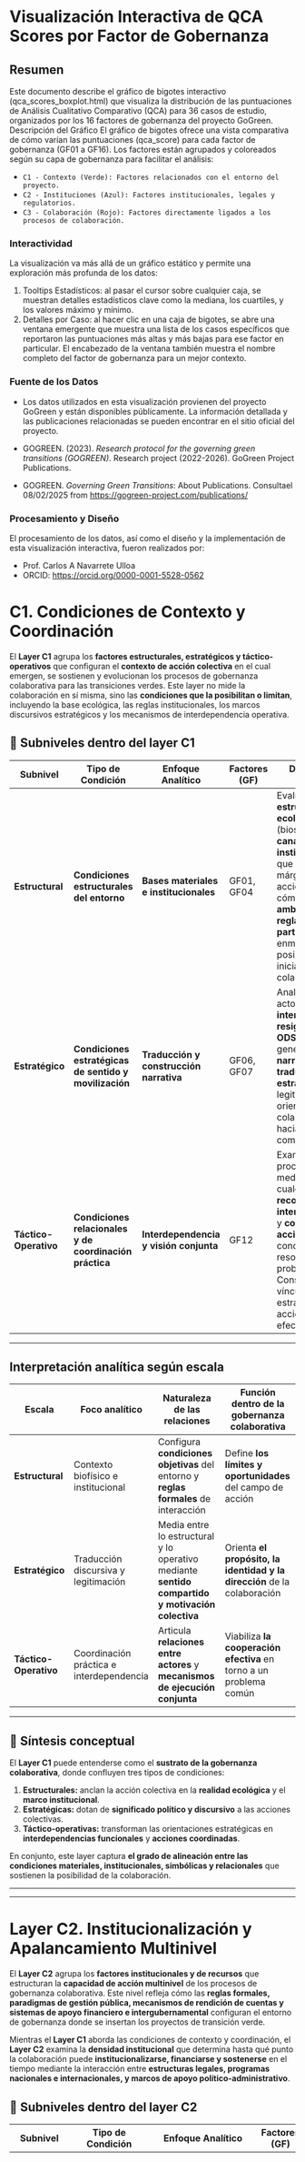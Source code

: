 # **Visualización Interactiva de QCA Scores por Factor de Gobernanza**

## Resumen
Este documento describe el gráfico de bigotes interactivo (qca_scores_boxplot.html) que visualiza la distribución de las puntuaciones de Análisis Cualitativo Comparativo (QCA) para 36 casos de estudio, organizados por los 16 factores de gobernanza del proyecto GoGreen.
Descripción del Gráfico
El gráfico de bigotes ofrece una vista comparativa de cómo varían las puntuaciones (qca_score) para cada factor de gobernanza (GF01 a GF16). Los factores están agrupados y coloreados según su capa de gobernanza para facilitar el análisis:

- `C1 - Contexto (Verde): Factores relacionados con el entorno del proyecto.`
- `C2 - Instituciones (Azul): Factores institucionales, legales y regulatorios.`
- `C3 - Colaboración (Rojo): Factores directamente ligados a los procesos de colaboración.`

### Interactividad
La visualización va más allá de un gráfico estático y permite una exploración más profunda de los datos:
1.	Tooltips Estadísticos: al pasar el cursor sobre cualquier caja, se muestran detalles estadísticos clave como la mediana, los cuartiles, y los valores máximo y mínimo.
2.	Detalles por Caso: al hacer clic en una caja de bigotes, se abre una ventana emergente que muestra una lista de los casos específicos que reportaron las puntuaciones más altas y más bajas para ese factor en particular. El encabezado de la ventana también muestra el nombre completo del factor de gobernanza para un mejor contexto.
### Fuente de los Datos
- Los datos utilizados en esta visualización provienen del proyecto GoGreen y están disponibles públicamente. La información detallada y las publicaciones relacionadas se pueden encontrar en el sitio oficial del proyecto.

- GOGREEN. (2023). *Research protocol for the governing green transitions (GOGREEN)*. Research project (2022-2026). 
GoGreen Project Publications.
- GOGREEN. *Governing Green Transitions*: About Publications. Consultael 08/02/2025 from https://gogreen-project.com/publications/

### Procesamiento y Diseño
El procesamiento de los datos, así como el diseño y la implementación de esta visualización interactiva, fueron realizados por:
* Prof. Carlos A Navarrete Ulloa
* ORCID: https://orcid.org/0000-0001-5528-0562


# **C1. Condiciones de Contexto y Coordinación**

El **Layer C1** agrupa los **factores estructurales, estratégicos y táctico-operativos** que configuran el **contexto de acción colectiva** en el cual emergen, se sostienen y evolucionan los procesos de gobernanza colaborativa para las transiciones verdes.
Este layer no mide la colaboración en sí misma, sino las **condiciones que la posibilitan o limitan**, incluyendo la base ecológica, las reglas institucionales, los marcos discursivos estratégicos y los mecanismos de interdependencia operativa.


## 🧩 Subniveles dentro del layer C1

| Subnivel                 | Tipo de Condición                                       | Enfoque Analítico                       | Factores (GF) | Descripción sintética                                                                                                                                                                                                                                        |
| ------------------------ | ------------------------------------------------------- | --------------------------------------- | ------------- | ------------------------------------------------------------------------------------------------------------------------------------------------------------------------------------------------------------------------------------------------------------ |
| **Estructural**       | **Condiciones estructurales del entorno**               | **Bases materiales e institucionales**  | GF01, GF04    | Evalúa las **estructuras ecológicas** (biosfera) y los **canales institucionales** que definen los márgenes de acción. Determina cómo la **realidad ambiental** y las **reglas de participación** enmarcan la posibilidad de iniciar procesos colaborativos. |
| **Estratégico**       | **Condiciones estratégicas de sentido y movilización**  | **Traducción y construcción narrativa** | GF06, GF07    | Analiza cómo los actores **interpretan y resignifican los ODS verdes**, generando **narrativas** y **traducciones estratégicas** que legitiman y orientan la colaboración hacia fines compartidos.                                                           |
| **Táctico-Operativo** | **Condiciones relacionales y de coordinación práctica** | **Interdependencia y visión conjunta**  | GF12          | Examina los procesos mediante los cuales los actores **reconocen su interdependencia** y **coordinan acciones** concretas para la resolución de problemas. Constituye el vínculo entre la estrategia y la acción colectiva efectiva.                         |

---

## Interpretación analítica según escala

| Escala                | Foco analítico                           | Naturaleza de las relaciones                                                                     | Función dentro de la gobernanza colaborativa                             |
| --------------------- | ---------------------------------------- | ------------------------------------------------------------------------------------------------ | ------------------------------------------------------------------------ |
| **Estructural**       | Contexto biofísico e institucional       | Configura **condiciones objetivas** del entorno y **reglas formales** de interacción             | Define **los límites y oportunidades** del campo de acción               |
| **Estratégico**       | Traducción discursiva y legitimación     | Media entre lo estructural y lo operativo mediante **sentido compartido y motivación colectiva** | Orienta **el propósito, la identidad y la dirección** de la colaboración |
| **Táctico-Operativo** | Coordinación práctica e interdependencia | Articula **relaciones entre actores** y **mecanismos de ejecución conjunta**                     | Viabiliza **la cooperación efectiva** en torno a un problema común       |

---

## 💬 Síntesis conceptual

El **Layer C1** puede entenderse como el **sustrato de la gobernanza colaborativa**, donde confluyen tres tipos de condiciones:

1. **Estructurales:** anclan la acción colectiva en la **realidad ecológica** y el **marco institucional**.
2. **Estratégicas:** dotan de **significado político y discursivo** a las acciones colectivas.
3. **Táctico-operativas:** transforman las orientaciones estratégicas en **interdependencias funcionales** y **acciones coordinadas**.

En conjunto, este layer captura **el grado de alineación entre las condiciones materiales, institucionales, simbólicas y relacionales** que sostienen la posibilidad de la colaboración.

---
------------
                  
# Layer C2. Institucionalización y Apalancamiento Multinivel

El **Layer C2** agrupa los **factores institucionales y de recursos** que estructuran la **capacidad de acción multinivel** de los procesos de gobernanza colaborativa. Este nivel refleja cómo las **reglas formales, paradigmas de gestión pública, mecanismos de rendición de cuentas y sistemas de apoyo financiero e intergubernamental** configuran el entorno de gobernanza donde se insertan los proyectos de transición verde.

Mientras el **Layer C1** aborda las condiciones de contexto y coordinación, el **Layer C2** examina la **densidad institucional** que determina hasta qué punto la colaboración puede **institucionalizarse, financiarse y sostenerse** en el tiempo mediante la interacción entre **estructuras legales, programas nacionales e internacionales, y marcos de apoyo político-administrativo**.


## 🧩 Subniveles dentro del layer C2

| Subnivel           | Tipo de Condición                              | Enfoque Analítico                                                                    | Factores (GF)    | Descripción sintética                                                                                                                                                                                                                                                                                                                                         |
| ------------------ | ---------------------------------------------- | ------------------------------------------------------------------------------------ | ---------------- | ------------------------------------------------------------------------------------------------------------------------------------------------------------------------------------------------------------------------------------------------------------------------------------------------------------------------------------------------------------- |
| **Estructural** | **Condiciones institucionales del entorno**    | **Marcos normativos, paradigmas de gobernanza y mecanismos de rendición de cuentas** | GF02, GF03, GF05 | Examina cómo las **leyes, políticas y programas nacionales o internacionales** influyen en la acción local; cómo los **paradigmas de gobernanza pública** permiten o bloquean la innovación colaborativa; y cómo los **mecanismos de rendición de cuentas** equilibran la responsabilidad vertical hacia las autoridades y la horizontal hacia la ciudadanía. |
| **Estratégico** | **Condiciones estratégicas de apalancamiento** | **Recursos financieros y relaciones intergubernamentales**                           | GF09, GF10       | Evalúa la capacidad de los proyectos para **movilizar financiamiento combinado** y **articular apoyo entre niveles de gobierno**, identificando hasta qué punto estos recursos y relaciones funcionan como **palancas estratégicas** para la sostenibilidad de la colaboración.                                                                               |

---

## Interpretación analítica según escala

| Escala          | Foco analítico                                      | Naturaleza de las relaciones                                                                                           | Función dentro de la gobernanza colaborativa                                                                     |
| --------------- | --------------------------------------------------- | ---------------------------------------------------------------------------------------------------------------------- | ---------------------------------------------------------------------------------------------------------------- |
| **Estructural** | Normas, leyes, paradigmas y accountability          | Configura las **reglas del juego** y los mecanismos de control que definen la legitimidad y alcance de la colaboración | Establece la **infraestructura institucional** que soporta la gobernanza multinivel                              |
| **Estratégico** | Recursos y articulaciones entre niveles de gobierno | Define **capacidades de apalancamiento** a través de financiamiento combinado y apoyo político-administrativo          | Viabiliza la **movilización de recursos, legitimidad y respaldo político** para sostener proyectos colaborativos |

---

## 💬 Síntesis conceptual

El Layer C2 representa el **núcleo institucional de la gobernanza colaborativa**. Su estudio permite comprender hasta qué punto los procesos colaborativos pueden **trascender la voluntad local** para insertarse en **estructuras de soporte político, normativo y financiero**.

Sus condiciones se manifiestan en tres planos interrelacionados:

1. **Estructural:** define el marco **legal y normativo** dentro del cual la colaboración se vuelve posible o se ve restringida.
2. **Paradigmático:** refleja el grado de **apertura institucional** a la experimentación, la descentralización y la innovación en la gestión pública.
3. **Estratégico:** captura la capacidad de **apalancar recursos financieros e institucionales** mediante la cooperación vertical y horizontal entre niveles de gobierno.

Por tanto, el Layer C2, no mide la colaboración en sí misma, sino la **capacidad de enraizamiento y sostenimiento institucional** de los procesos colaborativos. Constituye el **nivel intermedio** entre las condiciones contextuales (C1) y los mecanismos de coordinación interactoral (C3), funcionando como un **sistema de soporte estructural y estratégico** para la gobernanza colaborativa en transiciones verdes.

## Layer C3. Colaboración, Confianza y Aprendizaje Adaptativo

El **Layer C3** constituye el **nivel dinámico y relacional** de la gobernanza colaborativa. A diferencia de los layers anteriores, que se enfocan en las condiciones contextuales (C1) e institucionales (C2), este layer analiza **cómo la colaboración ocurre en la práctica**, a través de **interacciones entre actores, mediación de conflictos, aprendizaje reflexivo, liderazgo facilitador e innovación experimental**.

Este layer observa la **gobernanza en acción**, es decir, los procesos mediante los cuales los actores transforman los marcos institucionales en **espacios efectivos de cooperación**, utilizando recursos simbólicos, organizativos y tecnológicos para **co-crear soluciones sostenibles**.

El C3 es, por tanto, el layer que **vincula la estructura con la práctica**, donde la colaboración se convierte en **una capacidad organizativa y relacional** sostenida por la confianza, la inclusión, la innovación y la reflexión crítica.

---

## 🧩 Subniveles dentro del layer C3

| Subnivel                 | Tipo de Condición                                                  | Enfoque Analítico                                                     | Factores (GF)                | Descripción sintética                                                                                                                                                                                                                                                                                                                                                                                                              |
| ------------------------ | ------------------------------------------------------------------ | --------------------------------------------------------------------- | ---------------------------- | ---------------------------------------------------------------------------------------------------------------------------------------------------------------------------------------------------------------------------------------------------------------------------------------------------------------------------------------------------------------------------------------------------------------------------------- |
| **Estratégico**       | Condiciones de articulación institucional para la colaboración | **Estructuras y espacios que facilitan la interacción entre actores** | GF08                         | Evalúa la existencia y calidad de **plataformas y espacios institucionales** que facilitan la colaboración. Estas plataformas —digitales, organizativas o físicas— proporcionan **infraestructura y soporte** para la comunicación, coordinación y acción conjunta, funcionando como nodos estables de interacción.                                                                                                                |
| **Táctico-Operativo** | Condiciones relacionales y de aprendizaje colectivo            | **Inclusión, confianza, liderazgo e innovación adaptativa**           | GF11, GF13, GF14, GF15, GF16 | Examina los procesos **microinstitucionales** y **socio-relacionales** que sostienen la colaboración efectiva: inclusión y empoderamiento de actores relevantes y afectados; construcción de confianza interpersonal e institucional; uso de herramientas experimentales de innovación (diseño centrado en el usuario y prototipos); aprendizaje reflexivo continuo; y liderazgo facilitador que orienta el proceso sin imponerlo. |

---

## Interpretación analítica según escala

| Escala                | Foco analítico                                        | Naturaleza de las relaciones                                                                                                      | Función dentro de la gobernanza colaborativa                                                                    |
| --------------------- | ----------------------------------------------------- | --------------------------------------------------------------------------------------------------------------------------------- | --------------------------------------------------------------------------------------------------------------- |
| **Estratégico**       | Diseño y aprovechamiento de plataformas colaborativas | Configura **infraestructuras sociales e institucionales** que habilitan la interacción continua entre actores                     | Permite **anclar la colaboración en marcos organizativos y tecnológicos sostenibles**                           |
| **Táctico-Operativo** | Dinámicas interpersonales, aprendizaje y liderazgo    | Estructura las **relaciones de confianza, reciprocidad y reflexión colectiva** que sostienen la cooperación a lo largo del tiempo | Viabiliza la **adaptación, la innovación y la resiliencia organizativa** frente a la complejidad y el conflicto |

---

## 💬 Síntesis conceptual

El **Layer C3** representa el **plano relacional y adaptativo** de la gobernanza colaborativa. Es el ámbito donde la gobernanza se **experimenta, ajusta y reinventa** en la práctica. Su énfasis está en cómo los actores:

1. **Institucionalizan la interacción** mediante **plataformas y espacios colaborativos** que estructuran la comunicación y la co-creación.
2. **Incorporan inclusión y empoderamiento** como condiciones para aprovechar la diversidad de conocimientos, intereses y recursos.
3. **Gestionan la confianza y los conflictos** como parte del proceso natural de cooperación, transformando tensiones en aprendizaje.
4. **Emplean herramientas experimentales e iterativas** (como diseño centrado en el usuario y prototipos) que permiten innovar desde la práctica.
5. **Desarrollan liderazgo facilitador y aprendizaje reflexivo**, garantizando la continuidad, legitimidad y evolución de la colaboración.

En conjunto, el layer C3 traduce la **gobernanza colaborativa en acción**, integrando **capacidades organizativas, cognitivas y emocionales** para mantener procesos de transición verde sostenibles en el tiempo. Es el nivel donde la colaboración deja de ser un ideal normativo y se convierte en **una práctica institucionalizada de aprendizaje colectivo y acción transformadora**.



